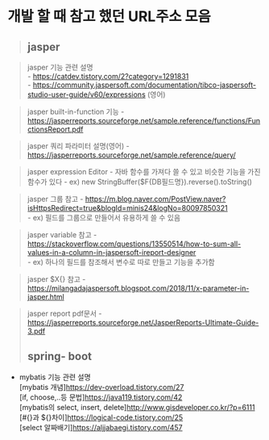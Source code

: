 # 개발 할 때 참고 했던 URL주소 모음

> ## jasper

  > jasper 기능 관련 설명  
    - https://catdev.tistory.com/2?category=1291831  
    - https://community.jaspersoft.com/documentation/tibco-jaspersoft-studio-user-guide/v60/expressions (영어)
 

  > jasper built-in-function 기능
    - https://jasperreports.sourceforge.net/sample.reference/functions/FunctionsReport.pdf
  
  > jasper 쿼리 파라미터 설명(영어)
    - https://jasperreports.sourceforge.net/sample.reference/query/
  
  > jasper expression Editor
    - 자바 함수를 가져다 쓸 수 있고 비슷한 기능을 가진 함수가 있다
      - ex) new StringBuffer($F{DB필드명}).reverse().toString()
  
  > jasper 그룹 참고
    - https://m.blog.naver.com/PostView.naver?isHttpsRedirect=true&blogId=minis24&logNo=80097850321  
      - ex) 필드를 그룹으로 만들어서 유용하게 쓸 수 있음

  > jasper variable 참고
    - https://stackoverflow.com/questions/13550514/how-to-sum-all-values-in-a-column-in-jaspersoft-ireport-designer  
    - ex) 하나의 필드를 참조해서 변수로 따로 만들고 기능을 추가함
 
  > jasper $X{} 참고
    - https://milangadajaspersoft.blogspot.com/2018/11/x-parameter-in-jasper.html

  > jasper report pdf문서
    - https://jasperreports.sourceforge.net/JasperReports-Ultimate-Guide-3.pdf
> ## spring- boot
  
  - mybatis 기능 관련 설명   
    [mybatis 개념]https://dev-overload.tistory.com/27  
    [if, choose,..등 문법]https://java119.tistory.com/42  
    [mybatis의 select, insert, delete]http://www.gisdeveloper.co.kr/?p=6111  
    [#{}과 ${}차이]https://logical-code.tistory.com/25  
    [select 알짜배기]https://aljjabaegi.tistory.com/457
